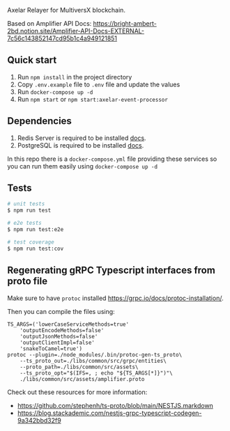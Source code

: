 Axelar Relayer for MultiversX blockchain.

Based on Amplifier API Docs: https://bright-ambert-2bd.notion.site/Amplifier-API-Docs-EXTERNAL-7c56c143852147cd95b1c4a949121851

## Quick start

1. Run `npm install` in the project directory
2. Copy `.env.example` file to `.env` file and update the values
3. Run `docker-compose up -d`
4. Run `npm start` or `npm start:axelar-event-processor`

## Dependencies

1. Redis Server is required to be installed [docs](https://redis.io/).
2. PostgreSQL is required to be installed [docs](https://www.postgresql.org/).

In this repo there is a `docker-compose.yml` file providing these services so you can run them easily using `docker-compose up -d`

## Tests

```bash
# unit tests
$ npm run test

# e2e tests
$ npm run test:e2e

# test coverage
$ npm run test:cov
```

## Regenerating gRPC Typescript interfaces from proto file

Make sure to have `protoc` installed https://grpc.io/docs/protoc-installation/.

Then you can compile the files using:
```
TS_ARGS=('lowerCaseServiceMethods=true'
    'outputEncodeMethods=false'
    'outputJsonMethods=false'
    'outputClientImpl=false'
    'snakeToCamel=true')
protoc --plugin=./node_modules/.bin/protoc-gen-ts_proto\
    --ts_proto_out=./libs/common/src/grpc/entities\
    --proto_path=./libs/common/src/assets\
    --ts_proto_opt="$(IFS=, ; echo "${TS_ARGS[*]}")"\
    ./libs/common/src/assets/amplifier.proto
```

Check out these resources for more information:
- https://github.com/stephenh/ts-proto/blob/main/NESTJS.markdown
- https://blog.stackademic.com/nestjs-grpc-typescript-codegen-9a342bbd32f9
